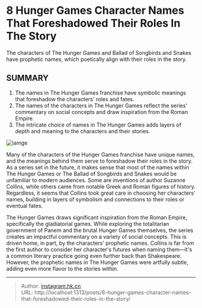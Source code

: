 # 8 Hunger Games Character Names That Foreshadowed Their Roles In The Story


The characters of The Hunger Games and Ballad of Songbirds and Snakes have prophetic names, which poetically align with their roles in the story.

## SUMMARY

1. The names in The Hunger Games franchise have symbolic meanings that foreshadow the characters&#39; roles and fates.
2. The names of the characters in The Hunger Games reflect the series&#39; commentary on social concepts and draw inspiration from the Roman Empire.
3. The intricate choice of names in The Hunger Games adds layers of depth and meaning to the characters and their stories.

![iamge](https://cdn.jsdelivr.net/gh/marykeil/picgolib/image202401111843996.png)




Many of the characters of the Hunger Games franchise have unique names, and the meanings behind them serve to foreshadow their roles in the story. As a series set in the future, it makes sense that most of the names within The Hunger Games or The Ballad of Songbirds and Snakes would be unfamiliar to modern audiences. Some are inventions of author Suzanne Collins, while others came from notable Greek and Roman figures of history. Regardless, it seems that Collins took great care in choosing her characters&#39; names, building in layers of symbolism and connections to their roles or eventual fates.

The Hunger Games draws significant inspiration from the Roman Empire, specifically the gladiatorial games. While exploring the totalitarian government of Panem and the brutal Hunger Games themselves, the series creates an impactful commentary on a variety of social concepts. This is driven home, in part, by the characters&#39; prophetic names. Collins is far from the first author to consider her character&#39;s futures when naming them—it&#39;s a common literary practice going even further back than Shakespeare. However, the prophetic names in The Hunger Games were artfully subtle, adding even more flavor to the stories within.


---

> Author: [instagram.hk.cn](https://instagram.hk.cn/)  
> URL: http://localhost:1313/posts/8-hunger-games-character-names-that-foreshadowed-their-roles-in-the-story/  

